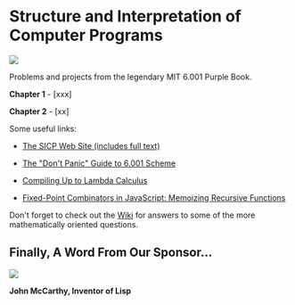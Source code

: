 Structure and Interpretation of Computer Programs
=================================================

[![](http://farm6.static.flickr.com/5221/5599784182_5403472c2a.jpg)](http://farm6.static.flickr.com/5221/5599784182_5403472c2a.jpg)

Problems and projects from the legendary MIT 6.001 Purple Book.

**Chapter 1** - [xxx]

**Chapter 2** - [xx]

Some useful links:

* [The SICP Web Site (includes full text)](http://mitpress.mit.edu/sicp/) 

* [The "Don't Panic" Guide to 6.001 Scheme](http://sicp.ai.mit.edu/Spring-2005/manuals/dontpanicnew.html)

* [Compiling Up to Lambda Calculus](http://matt.might.net/articles/compiling-up-to-lambda-calculus/)

* [Fixed-Point Combinators in JavaScript: Memoizing Recursive Functions](http://matt.might.net/articles/implementation-of-recursive-fixed-point-y-combinator-in-javascript-for-memoization/)

Don't forget to check out the [Wiki](/psholtz/MIT-SICP/wiki) for answers to some of the more mathematically oriented questions.

Finally, A Word From Our Sponsor...
----------------------------------- 


[![](http://farm6.static.flickr.com/5239/5890766673_7bf85a61a7.jpg)](http://farm6.static.flickr.com/5239/5890766673_7bf85a61a7.jpg)

**John McCarthy, Inventor of Lisp**